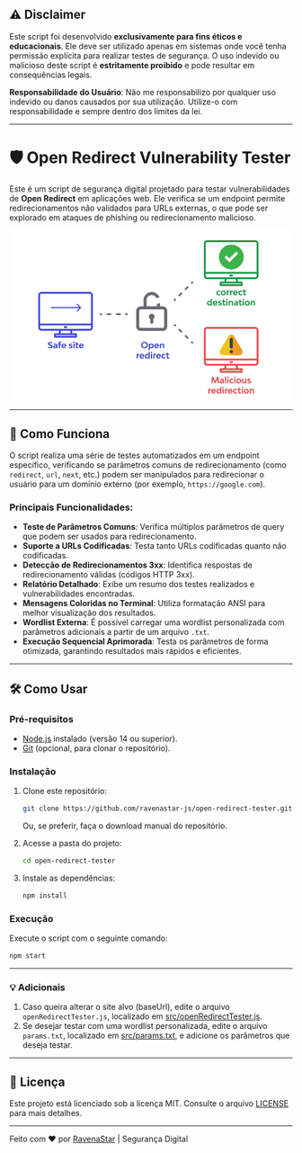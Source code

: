 ## ⚠️ Disclaimer

Este script foi desenvolvido **exclusivamente para fins éticos e educacionais**. Ele deve ser utilizado apenas em sistemas onde você tenha permissão explícita para realizar testes de segurança. O uso indevido ou malicioso deste script é **estritamente proibido** e pode resultar em consequências legais.

**Responsabilidade do Usuário**: Não me responsabilizo por qualquer uso indevido ou danos causados por sua utilização. Utilize-o com responsabilidade e sempre dentro dos limites da lei.

---

# 🛡️ Open Redirect Vulnerability Tester

Este é um script de segurança digital projetado para testar vulnerabilidades de **Open Redirect** em aplicações web. Ele verifica se um endpoint permite redirecionamentos não validados para URLs externas, o que pode ser explorado em ataques de phishing ou redirecionamento malicioso.

![](src/img/open-redirect.jpeg)

---

## 🚀 Como Funciona

O script realiza uma série de testes automatizados em um endpoint específico, verificando se parâmetros comuns de redirecionamento (como `redirect`, `url`, `next`, etc.) podem ser manipulados para redirecionar o usuário para um domínio externo (por exemplo, `https://google.com`).

### Principais Funcionalidades:
- **Teste de Parâmetros Comuns**: Verifica múltiplos parâmetros de query que podem ser usados para redirecionamento.
- **Suporte a URLs Codificadas**: Testa tanto URLs codificadas quanto não codificadas.
- **Detecção de Redirecionamentos 3xx**: Identifica respostas de redirecionamento válidas (códigos HTTP 3xx).
- **Relatório Detalhado**: Exibe um resumo dos testes realizados e vulnerabilidades encontradas.
- **Mensagens Coloridas no Terminal**: Utiliza formatação ANSI para melhor visualização dos resultados.
- **Wordlist Externa**: É possível carregar uma wordlist personalizada com parâmetros adicionais a partir de um arquivo `.txt`.
- **Execução Sequencial Aprimorada**: Testa os parâmetros de forma otimizada, garantindo resultados mais rápidos e eficientes.

---

## 🛠️ Como Usar

### Pré-requisitos
- [Node.js](https://nodejs.org/) instalado (versão 14 ou superior).
- [Git](https://git-scm.com/) (opcional, para clonar o repositório).

### Instalação
1. Clone este repositório:
   ```bash
   git clone https://github.com/ravenastar-js/open-redirect-tester.git
   ```
   Ou, se preferir, faça o download manual do repositório.

2. Acesse a pasta do projeto:
   ```bash
   cd open-redirect-tester
   ```

3. Instale as dependências:
   ```bash
   npm install
   ```

### Execução

Execute o script com o seguinte comando:
```bash
npm start
```
---

### 💡 Adicionais

1. Caso queira alterar o site alvo (baseUrl), edite o arquivo `openRedirectTester.js`, localizado em [src/openRedirectTester.js](src/openRedirectTester.js).
2. Se desejar testar com uma wordlist personalizada, edite o arquivo `params.txt`, localizado em [src/params.txt](src/params.txt), e adicione os parâmetros que deseja testar.

---

## 📝 Licença

Este projeto está licenciado sob a licença MIT. Consulte o arquivo [LICENSE](LICENSE) para mais detalhes.

---

Feito com ❤️ por [RavenaStar](https://github.com/ravenastar-js) | Segurança Digital

